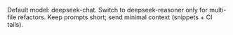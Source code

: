 Default model: deepseek-chat. Switch to deepseek-reasoner only for multi-file refactors.
Keep prompts short; send minimal context (snippets + CI tails).
